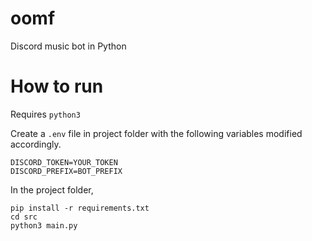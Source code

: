 # oomf
Discord music bot in Python

# How to run
Requires `python3`

Create a `.env` file in project folder with the following variables modified accordingly.
```
DISCORD_TOKEN=YOUR_TOKEN
DISCORD_PREFIX=BOT_PREFIX
```

In the project folder,
```
pip install -r requirements.txt
cd src
python3 main.py
```
